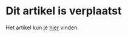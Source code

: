 # Dit artikel is verplaatst 
Het artikel kun je [hier](./publisher-personalization-variables.md) vinden.
